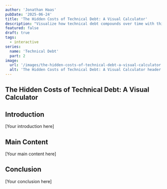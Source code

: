 ```yaml
---
author: 'Jonathan Haas'
pubDate: '2025-06-24'
title: 'The Hidden Costs of Technical Debt: A Visual Calculator'
description: "Visualize how technical debt compounds over time with this interactive velocity tracker. Model the real impact on your team's delivery speed and make data-driven decisions about when to pay it down."
featured: false
draft: true
tags:
  - interactive
series:
  name: 'Technical Debt'
  part: 2
image:
  url: '/images/the-hidden-costs-of-technical-debt-a-visual-calculator.jpg'
  alt: 'The Hidden Costs of Technical Debt: A Visual Calculator header image'
---
```


## The Hidden Costs of Technical Debt: A Visual Calculator

<!-- Start writing your post here -->

## Introduction

[Your introduction here]

## Main Content

[Your main content here]

## Conclusion

[Your conclusion here]

